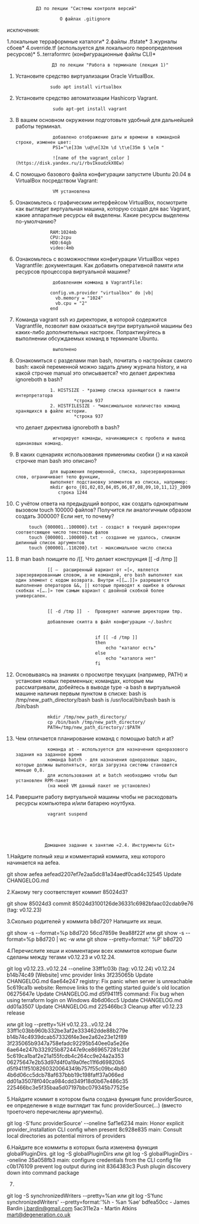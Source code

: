                ДЗ по лекции "Системы контроля версий"

                        О файлах .gitignore
  исключения:
  
 1.локальные терраформные каталоги*
 2.файлы .tfstate*
 3.журналы сбоев*
 4.override.tf (используется для локального переопределения ресурсов)*
 5..terraformrc (конфигурационные файлы CLI)*               






                     ДЗ по лекции "Работа в терминале (лекция 1)"

    

1. Установите средство виртуализации Oracle VirtualBox.

                    sudo apt install virtualbox


2. Установите средство автоматизации Hashicorp Vagrant.

                     sudo apt-get install vagrant


3. В вашем основном окружении подготовьте удобный для дальнейшей работы терминал.

                     добавлено отображение даты и времени в командной строке, изменен цвет:
                     PS1="\e[33m \u@\e[32m \d \t\e[35m $ \e[m "

                     ![name of the vagrant_color ](https://disk.yandex.ru/i/rbvIkoudzkX0Ew) 

  
4. С помощью базового файла конфигурации запустите Ubuntu 20.04 в VirtualBox посредством Vagrant:

                     VM установлена


5. Ознакомьтесь с графическим интерфейсом VirtualBox, посмотрите как выглядит виртуальная машина, которую создал для вас Vagrant, какие аппаратные ресурсы ей выделены. Какие ресурсы выделены по-умолчанию?

                    RAM:1024mb
                    CPU:2cpu
                    HDD:64gb
                    video:4mb


6. Ознакомьтесь с возможностями конфигурации VirtualBox через Vagrantfile: документация. Как добавить оперативной памяти или ресурсов процессора виртуальной машине?

                     добавлением комманд в VagrantFile:

                    config.vm.provider "virtualbox" do |vb|
                      vb.memory = "1024"
                      vb.cpu = "2"
                    end


7. Команда vagrant ssh из директории, в которой содержится Vagrantfile, позволит вам оказаться внутри виртуальной машины без каких-либо дополнительных настроек. Попрактикуйтесь в выполнении обсуждаемых команд в терминале Ubuntu.
    
                     выполнено


8. Ознакомиться с разделами man bash, почитать о настройках самого bash:
какой переменной можно задать длину журнала history, и на какой строчке manual это описывается?
что делает директива ignoreboth в bash?

                    1. HISTSIZE - *размер списка хранящегося в памяти интерпретатора
                             *строка 937
                    2. HISTFILESIZE - *максимальное количество команд хранящихся в файле истории.
                             *строка 937

   что делает директива ignoreboth в bash?

                     игнорирует команды, начинающиеся с пробела и вывод одинаковых команд.


  
9. В каких сценариях использования применимы скобки {} и на какой строчке man bash это описано?

                    для выражения переменной, списка, зарезервированных слов, ограничивает тело функции,
                    выполняет подстановку элементов из списка, например:
                    mkdir фото_{01,02,03,04,05,06,07,08,09,10,11,12}_2009
                       строка 1244


10. С учётом ответа на предыдущий вопрос, как создать однократным вызовом touch 100000 файлов? Получится ли аналогичным образом создать 300000? Если нет, то почему?

             touch {000001..100000}.txt - создаст в текущей директории соответсвющее число текстовых фалов
             touch {000001..100000}.txt - создание не удалось, слишком дилинный список аргументов
             touch {000001..110200}.txt - максимальное число списка
 

11. В man bash поищите по /\[\[. Что делает конструкция [[ -d /tmp ]] 

                    [[ —  расширенный вариант от «[«, является зарезервированным словом, а не командой, его bash выполняет как один элемент с кодом возврата. Внутри «[[….]]» разрешается выполнение операторов &&, || которые приводят к ошибке в обычных скобках «[….]» тем самым вариант с двойной скобкой более универсален.

       
                    [[ -d /tmp ]]  -  Проверяет наличие директории tmp. 
					
					добавление скипта в файл конфигурации ~/.bashrc


                                      if [[ -d /tmp ]]
                                      then
                                          echo "каталог есть"
                                      else
                                          echo "каталога нет"
                                      fi 


12. Основываясь на знаниях о просмотре текущих (например, PATH) и установке новых переменных; командах, которые мы рассматривали, добейтесь в выводе type -a bash в виртуальной машине наличия первым пунктом в списке:
bash is /tmp/new_path_directory/bash
bash is /usr/local/bin/bash
bash is /bin/bash


                    mkdir /tmp/new_path_directory/
                    cp /bin/bash /tmp/new_path_directory/
                    PATH=/tmp/new_path_directory/:$PATH

             



13. Чем отличается планирование команд с помощью batch и at?

                    команда at - используется для назначения одноразового задания на заданное время
                    команда batch - для назначения одноразовых задач, которые должны выполняться, когда загрузка системы становится меньше 0,8.
                    для использования at и batch необходимо чтобы был установлен RPM-пакет
                    (на моей VM данный пакет не установлен)


14. Pавершите работу виртуальной машины чтобы не расходовать ресурсы компьютера и/или батарею ноутбука.
 
                    vagrant suspend





                   Домашнее задание к занятию «2.4. Инструменты Git»
				   
				   

1.Найдите полный хеш и комментарий коммита, хеш которого начинается на aefea.


git show aefea
aefead2207ef7e2aa5dc81a34aedf0cad4c32545    Update CHANGELOG.md


2.Какому тегу соответствует коммит 85024d3?


git show 85024d3
commit 85024d3100126de36331c6982bfaac02cdab9e76 (tag: v0.12.23)


3.Сколько родителей у коммита b8d720? Напишите их хеши.

git show -s --format=%p b8d720
56cd7859e 9ea88f22f
или
git show -s --format=%p b8d720 | wc -w
или 
git show --pretty=format:' %P' b8d720



4.Перечислите хеши и комментарии всех коммитов которые были сделаны между тегами v0.12.23 и v0.12.24.

git log  v0.12.23..v0.12.24  --oneline
33ff1c03b (tag: v0.12.24) v0.12.24
b14b74c49 [Website] vmc provider links
3f235065b Update CHANGELOG.md
6ae64e247 registry: Fix panic when server is unreachable
5c619ca1b website: Remove links to the getting started guide's old location
06275647e Update CHANGELOG.md
d5f9411f5 command: Fix bug when using terraform login on Windows
4b6d06cc5 Update CHANGELOG.md
dd01a3507 Update CHANGELOG.md
225466bc3 Cleanup after v0.12.23 release

или 
git log --pretty=%H v0.12.23...v0.12.24
33ff1c03bb960b332be3af2e333462dde88b279e
b14b74c4939dcab573326f4e3ee2a62e23e12f89
3f235065b9347a758efadc92295b540ee0a5e26e
6ae64e247b332925b872447e9ce869657281c2bf
5c619ca1baf2e21a155fcdb4c264cc9e24a2a353
06275647e2b53d97d4f0a19a0fec11f6d69820b5
d5f9411f5108260320064349b757f55c09bc4b80
4b6d06cc5dcb78af637bbb19c198faff37a066ed
dd01a35078f040ca984cdd349f18d0b67e486c35
225466bc3e5f35baa5d07197bbc079345b77525e





5.Найдите коммит в котором была создана функция func providerSource, ее определение в коде выглядит так func providerSource(...) (вместо троеточего перечислены аргументы).

git log -S'func providerSource' --oneline
5af1e6234 main: Honor explicit provider_installation CLI config when present
8c928e835 main: Consult local directories as potential mirrors of providers




6.Найдите все коммиты в которых была изменена функция globalPluginDirs.
git log -S globalPluginDirs
или
git log -S globalPluginDirs --oneline
35a058fb3 main: configure credentials from the CLI config file
c0b176109 prevent log output during init
8364383c3 Push plugin discovery down into command package



7.
git log -S synchronizedWriters --pretty=%an
или
git log -S'func synchronizedWriters' --pretty=format:'%h - %an %ae'
bdfea50cc - James Bardin j.bardin@gmail.com
5ac311e2a - Martin Atkins mart@degeneration.co.uk

